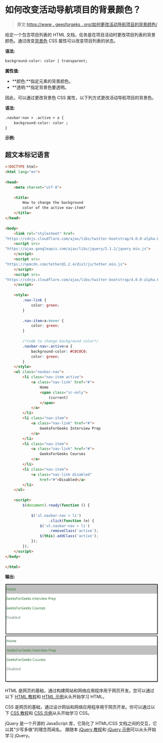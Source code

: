 # 如何改变活动导航项目的背景颜色？

> 原文:[https://www . geesforgeks . org/如何更改活动导航项目的背景颜色/](https://www.geeksforgeeks.org/how-to-change-the-background-color-of-the-active-nav-item/)

给定一个包含项目列表的 HTML 文档，任务是在项目活动时更改项目列表的背景颜色。通过改变[背景色](https://www.geeksforgeeks.org/css-background-color-property/) CSS 属性可以改变项目列表的状态。

**语法:**

```html
background-color: color | transparent; 
```

**属性值:**

*   **颜色:**指定元素的背景颜色。
*   **透明:**指定背景色要透明。

因此，可以通过更改背景色 CSS 属性，以下列方式更改活动导航项目的背景色。

**语法:**

```html
.navbar-nav > .active > a { 
    background-color: color ; 
}
```

**示例:**

## 超文本标记语言

```html
<!DOCTYPE html>
<html lang="en">

<head>
    <meta charset="utf-8">

    <title>
        How to change the background 
        color of the active nav-item?
    </title>
</head>

<body>
    <link rel="stylesheet" href=
"https://cdnjs.cloudflare.com/ajax/libs/twitter-bootstrap/4.0.0-alpha.6/css/bootstrap.css"/>
    <script src=
"https://ajax.googleapis.com/ajax/libs/jquery/2.1.1/jquery.min.js">
    </script>
    <script src=
"https://npmcdn.com/tether@1.2.4/dist/js/tether.min.js">
    </script>
    <script src=
"https://cdnjs.cloudflare.com/ajax/libs/twitter-bootstrap/4.0.0-alpha.6/js/bootstrap.min.js">
    </script>

    <style>
        .nav-link {
            color: green;
        }

        .nav-item>a:hover {
            color: green;
        }

        /*code to change background color*/
        .navbar-nav>.active>a {
            background-color: #C0C0C0;
            color: green;
        }
    </style>
    <ul class="navbar-nav">
        <li class="nav-item active">
            <a class="nav-link" href="#">
                Home 
                <span class="sr-only">
                    (current)
                </span>
            </a>
        </li>
        <li class="nav-item">
            <a class="nav-link" href="#">
                GeeksForGeeks Interview Prep
            </a>
        </li>
        <li class="nav-item">
            <a class="nav-link" href="#">
                GeeksForGeeks Courses
            </a>
        </li>
        <li class="nav-item">
            <a class="nav-link disabled"
                href="#">Disabled</a>
        </li>
    </ul>

    <script>
        $(document).ready(function () {

            $('ul.navbar-nav > li')
                    .click(function (e) {
                $('ul.navbar-nav > li')
                    .removeClass('active');
                $(this).addClass('active');
            });
        });
    </script>
</body>

</html>
```

**输出:**

![](img/1fa2429b5906c776e7d882465e94005b.png) ![](img/da75fae7bc877340b94319614968f602.png)

HTML 是网页的基础，通过构建网站和网络应用程序用于网页开发。您可以通过以下 [HTML 教程](https://www.geeksforgeeks.org/html-tutorials/)和 [HTML 示例](https://www.geeksforgeeks.org/html-examples/)从头开始学习 HTML。

CSS 是网页的基础，通过设计网站和网络应用程序用于网页开发。你可以通过以下 [CSS 教程](https://www.geeksforgeeks.org/css-tutorials/)和 [CSS 示例](https://www.geeksforgeeks.org/css-examples/)从头开始学习 CSS。

jQuery 是一个开源的 JavaScript 库，它简化了 HTML/CSS 文档之间的交互，它以其“少写多做”的理念而闻名。
跟随本 [jQuery 教程](https://www.geeksforgeeks.org/jquery-tutorials/)和 [jQuery 示例](https://www.geeksforgeeks.org/jquery-examples/)可以从头开始学习 jQuery。